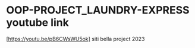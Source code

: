 # OOP-PROJECT_LAUNDRY-EXPRESS youtube link


[https://youtu.be/pB6CWsWU5ok]
siti bella project 2023
